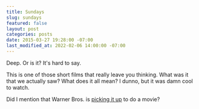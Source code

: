 ```yaml
---
title: Sundays
slug: sundays
featured: false
layout: post
categories: posts
date: 2015-03-27 19:28:00 -07:00
last_modified_at: 2022-02-06 14:00:00 -07:00
---
```


Deep. Or is it? It's hard to say.

This is one of those short films that really leave you thinking. What was it that we actually saw? What does it all mean? I dunno, but it was damn cool to watch.

Did I mention that Warner Bros. is [picking it up](http://deadline.com/2015/03/sundays-viral-short-film-warner-bros-mischa-rozema-1201399435/) to do a movie?

